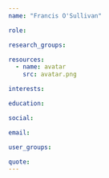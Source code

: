 ```yaml
---
name: "Francis O'Sullivan"

role:

research_groups:

resources:
  - name: avatar
    src: avatar.png

interests:

education:

social:

email:

user_groups:

quote:
---
```


